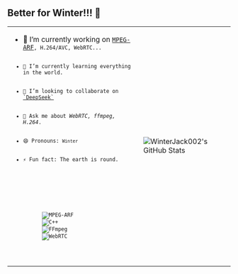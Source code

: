 ## Better for Winter!!! 👋

<table>
  <tr>
    <td>
      <ul>
        <li>🔭 I’m currently working on <a href="https://www.mpeg.org/standards/MPEG-I/39/"><code>MPEG-ARF<code></a>, H.264/AVC, WebRTC...</li>
        <li>🌱 I’m currently learning everything in the world.</li>
        <li>👯 I’m looking to collaborate on <a href="https://chat.deepseek.com/">`DeepSeek`</a></li>
        <li>💬 Ask me about <i>WebRTC, ffmpeg, H.264</i>.</li>
        <li>😄 Pronouns: <code>Winter</code></li>
        <li>⚡ Fun fact: The earth is round.</li>
      </ul>
      <!-- 在介绍下面嵌入徽章 -->
      <p>
          <img src="https://img.shields.io/badge/MPEG--ARF-FF6600?style=flat-square&logo=mpeg&logoColor=white" alt="MPEG-ARF">
          <img src="https://img.shields.io/badge/C++-00599C?style=flat&logo=c%2B%2B&logoColor=white" alt="C++">
          <img src="https://img.shields.io/badge/FFmpeg-007ACC?style=flat&logo=ffmpeg&logoColor=white" alt="FFmpeg">
          <img src="https://img.shields.io/badge/WebRTC-008000?style=flat&logo=webrtc&logoColor=white" alt="WebRTC">
      </p>
    </td>
    <td>
      <img src="https://github-readme-stats.vercel.app/api?username=WinterJack002&show_icons=true&theme=vue" alt="WinterJack002's GitHub Stats">
    </td>
  </tr>
</table>


<!--
**WinterJack002/WinterJack002** is a ✨ _special_ ✨ repository because its `README.md` (this file) appears on your GitHub profile.

Here are some ideas to get you started:

- 🔭 I’m currently working on [`MPEG-ARF`](https://www.mpeg.org/standards/MPEG-I/39/), H.264/AVC, WebRTC...
- 🌱 I’m currently learning everything in the word.
- 👯 I’m looking to collaborate on [`DeepSeek`](https://chat.deepseek.com/)
- 💬 Ask me about *WebRTC*, *ffmpeg*, *H.264*.
- 😄 Pronouns: `Winter`
- ⚡ Fun fact: The earch is round.

![C++](https://img.shields.io/badge/C++-F7DF1E?style=flat&logo=C++&logoColor=black)
![FFmpeg](https://img.shields.io/badge/FFmpeg-00ADD8?style=flat&logo=FFmpeg&logoColor=white)
![WebRTC](https://img.shields.io/badge/WebRTC-008000?style=flat&logo=webrtc&logoColor=white)

### 📊 GitHub Stats
![WinterJack002's GitHub Stats](https://github-readme-stats.vercel.app/api?username=WinterJack002&show_icons=true&theme=vue)

![WinterJack002's Contribution Stats](https://github-readme-streak-stats.herokuapp.com/?user=WinterJack002&theme=vue)
![Top Langs](https://github-readme-stats.vercel.app/api/top-langs/?username=WinterJack002&layout=compact&theme=vue)
-->
